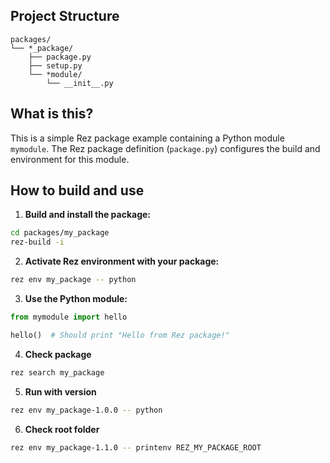 ## Project Structure

```
packages/
└── *_package/
    ├── package.py
    ├── setup.py
    └── *module/
        └── __init__.py
```

## What is this?

This is a simple Rez package example containing a Python module `mymodule`.
The Rez package definition (`package.py`) configures the build and environment for this module.

## How to build and use

1. **Build and install the package:**

```bash
cd packages/my_package
rez-build -i
```

2. **Activate Rez environment with your package:**

```bash
rez env my_package -- python
```

3. **Use the Python module:**

```python
from mymodule import hello

hello()  # Should print "Hello from Rez package!"
```

4. **Check package**

```bash
rez search my_package
```

5. **Run with version**

```bash
rez env my_package-1.0.0 -- python
```


6. **Check root folder**
```bash
rez env my_package-1.1.0 -- printenv REZ_MY_PACKAGE_ROOT
```